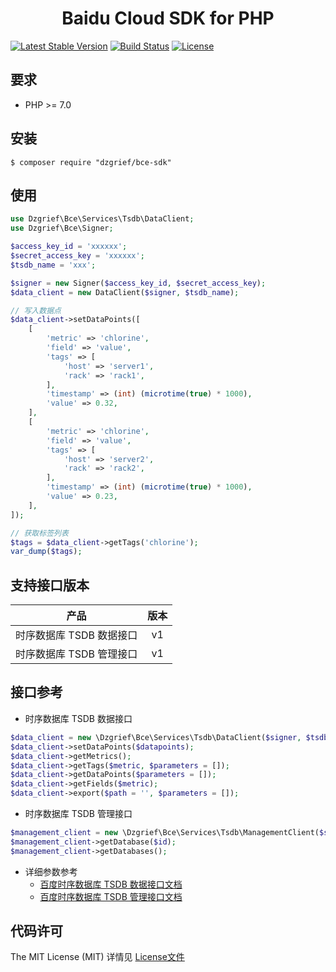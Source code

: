 <h1 align="center">Baidu Cloud SDK for PHP</h1>

[![Latest Stable Version](https://poser.pugx.org/dzgrief/bce-sdk/v/stable)](https://packagist.org/packages/dzgrief/bce-sdk)
[![Build Status](https://travis-ci.org/dzgrief/bce-sdk.svg?branch=master)](https://travis-ci.org/dzgrief/bce-sdk)
[![License](https://poser.pugx.org/dzgrief/bce-sdk/license)](https://packagist.org/packages/dzgrief/bce-sdk)

## 要求

- PHP >= 7.0

## 安装

```shell
$ composer require "dzgrief/bce-sdk"
```

## 使用

```php
use Dzgrief\Bce\Services\Tsdb\DataClient;
use Dzgrief\Bce\Signer;

$access_key_id = 'xxxxxx';
$secret_access_key = 'xxxxxx';
$tsdb_name = 'xxx';

$signer = new Signer($access_key_id, $secret_access_key);
$data_client = new DataClient($signer, $tsdb_name);

// 写入数据点
$data_client->setDataPoints([
    [
        'metric' => 'chlorine',
        'field' => 'value',
        'tags' => [
            'host' => 'server1',
            'rack' => 'rack1',
        ],
        'timestamp' => (int) (microtime(true) * 1000),
        'value' => 0.32,
    ],
    [
        'metric' => 'chlorine',
        'field' => 'value',
        'tags' => [
            'host' => 'server2',
            'rack' => 'rack2',
        ],
        'timestamp' => (int) (microtime(true) * 1000),
        'value' => 0.23,
    ],
]);

// 获取标签列表
$tags = $data_client->getTags('chlorine');
var_dump($tags);

```

## 支持接口版本

| 产品 | 版本 |
| :--------: | :--------: |
| 时序数据库 TSDB 数据接口 | v1 |
| 时序数据库 TSDB 管理接口 | v1 |

## 接口参考

-  时序数据库 TSDB 数据接口

```php
$data_client = new \Dzgrief\Bce\Services\Tsdb\DataClient($signer, $tsdb_name);
$data_client->setDataPoints($datapoints);
$data_client->getMetrics();
$data_client->getTags($metric, $parameters = []);
$data_client->getDataPoints($parameters = []);
$data_client->getFields($metric);
$data_client->export($path = '', $parameters = []);
```

- 时序数据库 TSDB 管理接口

```php
$management_client = new \Dzgrief\Bce\Services\Tsdb\ManagementClient($signer);
$management_client->getDatabase($id);
$management_client->getDatabases();
```
   
- 详细参数参考
    - [百度时序数据库 TSDB 数据接口文档](https://cloud.baidu.com/doc/TSDB/API.html#.E6.95.B0.E6.8D.AEAPI.E6.8E.A5.E5.8F.A3.E8.AF.B4.E6.98.8E)
    - [百度时序数据库 TSDB 管理接口文档](https://cloud.baidu.com/doc/TSDB/API.html#.E7.AE.A1.E7.90.86API.E6.8E.A5.E5.8F.A3.E8.AF.B4.E6.98.8E)

## 代码许可

The MIT License (MIT) 详情见 [License文件](https://github.com/dzgrief/bce-sdk/blob/master/LICENSE)